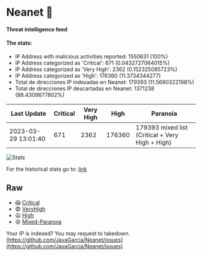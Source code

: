 # Neanet :hocho:
#### Threat intelligence feed
#### The stats:

- IP Address with malicious activities reported: 1550631 (100%)
- IP Address categorized as 'Critical':  671 (0.0432727064015%)
- IP Address categorized as 'Very High':  2362 (0.152325085723%)
- IP Address categorized as 'High':  176360 (11.3734344277)
- Total de direcciones IP indexadas en Neanet:  179393 (11.5690322198%)
- Total de direcciones IP descartadas en Neanet:  1371238 (88.4309677802%)

| Last Update | Critical | Very High | High | Paranoia |
| --- | --- | --- | --- | --- |
| 2023-03-29 13:01:40 | 671 | 2362 | 176360 | 179393 mixed list (Critical + Very High + High)|

![Stats](https://docs.google.com/spreadsheets/d/e/2PACX-1vSnaNMIXVabIpDJjufMlzH7poXnshF3mgd8Is1g9ytUEzVsP5my4Trn8f-xkoLLQ38xpL3HtmUexLo6/pubchart?oid=501124687&format=image)

For the historical stats go to: [link](/stats.csv)
## Raw
- :scream: [Critical](https://raw.githubusercontent.com/JavaGarcia/Neanet/master/blacklists/neanet_critical.txt)
- :fearful: [VeryHigh](https://raw.githubusercontent.com/JavaGarcia/Neanet/master/blacklists/neanet_veryHigh.txtt)
- :frowning: [High](https://raw.githubusercontent.com/JavaGarcia/Neanet/master/blacklists/neanet_high.txt)
- :dizzy_face: [Mixed-Paranoia](https://raw.githubusercontent.com/JavaGarcia/Neanet/master/blacklists/neanet_all.txt)


Your IP is indexed? You may request to takedown. [https://github.com/JavaGarcia/Neanet/issues](https://github.com/JavaGarcia/Neanet/issues)
































































































































































































































































































































































































































































































































































































































































































































































































































































































































































































































































































































































































































































































































































































































































































































































































































































































































































































































































































































































































































































































































































































































































































































































































































































































































































































































































































































































































































































































































































































































































































































































































































































































































































































































































































































































































































































































































































































































































































































































































































































































































































































































































































































































































































































































































































































































































































































































































































































































































































































































































































































































































































































































































































































































































































































































































































































































































































































































































































































































































































































































































































































































































































































































































































































































































































































































































































































































































































































































































































































































































































































































































































































































































































































































































































































































































































































































































































































































































































































































































































































































































































































































































































































































































































































































































































































































































































































































































































































































































































































































































































































































































































































































































































































































































































































































































































































































































































































































































































































































































































































































































































































































































































































































































































